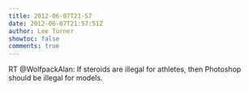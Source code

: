 ```yaml
---
title: 2012-06-07T21-57
date: 2012-06-07T21:57:51Z
author: Lee Turner
showtoc: false
comments: true
---
```


RT @WolfpackAlan: If steroids are illegal for athletes, then Photoshop should be illegal for models.

